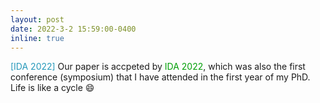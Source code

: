 ```yaml
---
layout: post
date: 2022-3-2 15:59:00-0400
inline: true
---
```

<span style="color:#2698BA;">[IDA 2022]  </span>  Our paper is accpeted by <font color=009f06>IDA 2022</font>, which was also the first conference (symposium) that I have attended in the first year of my PhD.  Life is like a cycle :smile:

